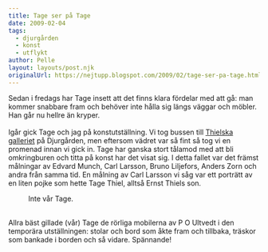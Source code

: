 ```yaml
---
title: Tage ser på Tage
date: 2009-02-04
tags: 
  - djurgården
  - konst
  - utflykt	
author: Pelle
layout: layouts/post.njk
originalUrl: https://nejtupp.blogspot.com/2009/02/tage-ser-pa-tage.html
---
```


Sedan i fredags har Tage insett att det finns klara fördelar med att gå: man kommer snabbare fram och behöver inte hålla sig längs väggar och möbler. Han går nu hellre än kryper.<br><br>Igår gick Tage och jag på konstutställning. Vi tog bussen till <a href="http://www.thielska-galleriet.se/">Thielska galleriet</a> på Djurgården, men eftersom vädret var så fint så tog vi en promenad innan vi gick in. Tage har ganska stort tålamod med att bli omkringburen och titta på konst har det visat sig. I detta fallet var det främst målningar av Edvard Munch, Carl Larsson, Bruno Liljefors, Anders Zorn och andra från samma tid. En målning av Carl Larsson vi såg var ett porträtt av en liten pojke som hette Tage Thiel, alltså Ernst Thiels son.

<figure>
	<img src="http://runeberg.org/clarsson/cl0044.jpg" alt border="0">
	<figcaption>Inte vår Tage.</figcaption>
</figure><br>Allra bäst gillade (vår) Tage de rörliga mobilerna av P O Ultvedt i den temporära utställningen: stolar och bord som åkte fram och tillbaka, träskor som bankade i borden och så vidare. Spännande!
